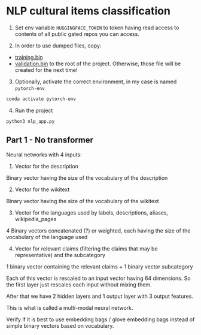 # NLP cultural items classification

1. Set env variable `HUGGINGFACE_TOKEN` to token having read access to contents of all public gated repos you can access.

2. In order to use dumped files, copy:
  * [training.bin](training.bin)
  * [validation.bin](validation.bin)
to the root of the project.
Otherwise, those file will be created for the next time!

3. Optionally, activate the correct environment, in my case is named `pytorch-env`

```bash
conda activate pytorch-env
```

4. Run the project

```bash
python3 nlp_app.py
```

## Part 1 - No transformer

Neural networks with 4 inputs:

1. Vector for the description

Binary vector having the size of the vocabulary of the description

2. Vector for the wikitext

Binary vector having the size of the vocabulary of the wikitext

3. Vector for the languages used by labels, descriptions, aliases, wikipedia_pages

4 Binary vectors concatenated (?) or weighted, each having the size of the vocabulary of the language used

4. Vector for relevant claims (filtering the claims that may be representative) and the subcategory

1 binary vector containing the relevant claims + 1 binary vector subcategory

Each of this vector is rescaled to an input vector having 64 dimensions.
So the first layer just rescales each input without mixing them.

After that we have 2 hidden layers and 1 output layer with 3 output features.

This is what is called a multi-modal neural network.

Verify if it is best to use embedding bags / glove embedding bags instead of simple binary vectors based on vocabulary.